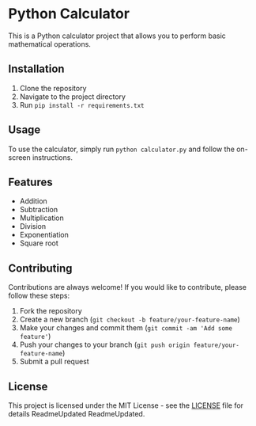 # Python Calculator

This is a Python calculator project that allows you to perform basic mathematical operations.

## Installation

1. Clone the repository
2. Navigate to the project directory
3. Run `pip install -r requirements.txt`

## Usage

To use the calculator, simply run `python calculator.py` and follow the on-screen instructions.

## Features

- Addition
- Subtraction
- Multiplication
- Division
- Exponentiation
- Square root

## Contributing

Contributions are always welcome! If you would like to contribute, please follow these steps:

1. Fork the repository
2. Create a new branch (`git checkout -b feature/your-feature-name`)
3. Make your changes and commit them (`git commit -am 'Add some feature'`)
4. Push your changes to your branch (`git push origin feature/your-feature-name`)
5. Submit a pull request

## License

This project is licensed under the MIT License - see the [LICENSE](LICENSE) file for details ReadmeUpdated ReadmeUpdated.
